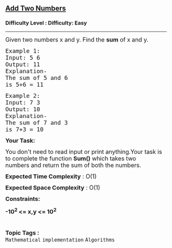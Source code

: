 <h2><a href="https://www.geeksforgeeks.org/problems/add-two-numbers-1628835901/1?page=1&sortBy=latest">Add Two Numbers</a></h2><h3>Difficulty Level : Difficulty: Easy</h3><hr><div class="problems_problem_content__Xm_eO"><p><span style="font-size:18px">Given two numbers x and y. Find the <strong>sum</strong> of x and y.</span></p>

<pre><span style="font-size:18px">Example 1:
Input: 5 6
Output: 11
Explanation-
The sum of 5 and 6
is 5+6 = 11</span></pre>

<pre><span style="font-size:18px">Example 2:
Input: 7 3
Output: 10
Explanation-
The sum of 7 and 3 
is 7+3 = 10</span></pre>

<p><strong><span style="font-size:18px">Your Task:</span></strong></p>

<p><span style="font-size:18px">You don't need to read input or print anything.Your task&nbsp;is to complete the function <strong>Sum()</strong>&nbsp;which takes two numbers&nbsp;and return the sum of both the numbers.</span></p>

<p><span style="font-size:18px"><strong>Expected Time Complexity</strong> : O(1)</span></p>

<p><span style="font-size:18px"><strong>Expected Space Complexity</strong> : O(1)</span></p>

<p><span style="font-size:18px"><strong>Constraints:</strong></span></p>

<p><span style="font-size:18px"><strong>-10<sup>2 </sup>&lt;= x,y &lt;= 10<sup>2</sup></strong></span></p>
</div><br><p><span style=font-size:18px><strong>Topic Tags : </strong><br><code>Mathematical</code>&nbsp;<code>implementation</code>&nbsp;<code>Algorithms</code>&nbsp;